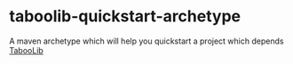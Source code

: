 # taboolib-quickstart-archetype
A maven archetype which will help you quickstart a project which depends [TabooLib](https://github.com/TabooLib/TabooLib)
